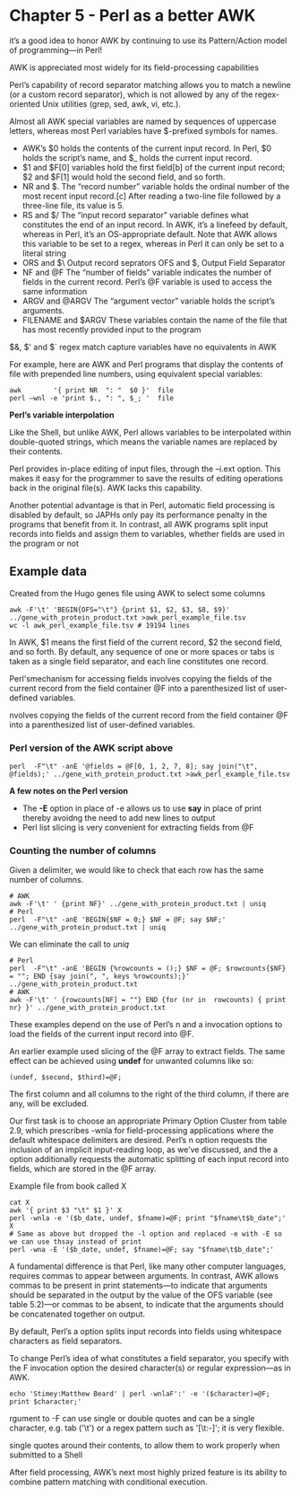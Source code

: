# Chapter 5 - Perl as a better AWK

it’s a good idea to honor AWK by continuing to use its Pattern/Action model of programming—in Perl!

AWK is appreciated most widely for its field-processing capabilities

Perl’s capability of record separator matching allows you to match a newline (or a custom record separator), 
which is not allowed by any of the regex-oriented Unix utilities (grep, sed, awk, vi, etc.).

Almost all AWK special variables are named by sequences of uppercase letters, whereas most Perl variables have $-prefixed symbols 
for names.

- AWK’s $0 holds the contents of the current input record. In Perl, $0 holds the script’s name, and $_ holds the current input record.
- $1 and $F[0] variables hold the first field[b] of the current input record; $2 and $F[1] would hold the second field, and so forth.
- NR and $. The “record number” variable holds the ordinal number of the most recent input record.[c] After reading a two-line file followed by a three-line file, its value is 5.
- RS and $/ The “input record separator” variable defines what constitutes the end of an input record. In AWK, it’s a linefeed by default, whereas in Perl, it’s an OS-appropriate default. Note that AWK allows this variable to be set to a regex, whereas in Perl it can only be set to a literal string
- ORS and $\ Output record seprators
OFS and $, Output Field Separator
- NF and @F The “number of fields” variable indicates the number of fields in the current record. Perl’s @F variable is used to access the same information 
- ARGV and @ARGV The “argument vector” variable holds the script’s arguments.
- FILENAME and $ARGV These variables contain the name of the file that has most recently provided input to the program

$&, $' and $` regex match capture variables have no equivalents in AWK

For example, here are AWK and Perl programs that display the contents of file with prepended line numbers, using equivalent special variables:

```{console}
awk        '{ print NR  ": "  $0 }'  file
perl –wnl -e 'print $., ": ", $_; '  file
```

__Perl’s variable interpolation__

Like the Shell, but unlike AWK, Perl allows variables to be interpolated within double-quoted strings, which means the variable names are replaced by their contents.

Perl provides in-place editing of input files, through the –i.ext option. 
This makes it easy for the programmer to save the results of editing operations back in the original file(s). AWK lacks this capability.

Another potential advantage is that in Perl, automatic field processing is disabled by default, so JAPHs only pay its performance 
penalty in the programs that benefit from it. 
In contrast, all AWK programs split input records into fields and assign them to variables, whether fields are used in the program or not

## Example data

Created from the Hugo genes file using AWK to select some columns

```{console}
awk -F'\t' 'BEGIN{OFS="\t"} {print $1, $2, $3, $8, $9}' ../gene_with_protein_product.txt >awk_perl_example_file.tsv
wc -l awk_perl_example_file.tsv # 19194 lines
```

In AWK, $1 means the first field of the current record, $2 the second field, and so forth. By default, any sequence of one 
or more spaces or tabs is taken as a single field separator, and each line constitutes one record. 

Perl'smechanism for accessing fields involves copying the fields of the current record from the field container @F into a parenthesized 
list of user-defined variables.

nvolves copying the fields of the current record from the field container @F into a parenthesized list of user-defined variables.

### Perl version of the AWK script above

```{console}
perl  -F"\t" -anE '@fields = @F[0, 1, 2, 7, 8]; say join("\t", @fields);' ../gene_with_protein_product.txt >awk_perl_example_file.tsv
```

__A few notes on the Perl version__

- The **-E** option in place of -e allows us to use __say__ in place of print thereby avoidng the need to add new lines to output
- Perl list slicing is very convenient for extracting fields from @F

### Counting the number of columns

Given a delimiter, we would like to check that each row has the same number of columns.

```{console}
# AWK
awk -F'\t' ' {print NF}' ../gene_with_protein_product.txt | uniq
# Perl
perl  -F"\t" -anE 'BEGIN{$NF = 0;} $NF = @F; say $NF;' ../gene_with_protein_product.txt | uniq
```

We can eliminate the call to _uniq_

```{console}
# Perl
perl  -F"\t" -anE 'BEGIN {%rowcounts = ();} $NF = @F; $rowcounts{$NF} = ""; END {say join(", ", keys %rowcounts);}' ../gene_with_protein_product.txt
# AWK
awk -F'\t' ' {rowcounts[NF] = ""} END {for (nr in  rowcounts) { print nr} }' ../gene_with_protein_product.txt
```

These examples depend on the use of Perl’s n and a invocation options to load the fields of the current input record into @F.

An earlier example used slicing of the @F array to extract fields. The same effect can be achieved using __undef__ for unwanted columns like so:

```{perl}
(undef, $second, $third)=@F;
```

The first column and all columns to the right of the third column, if there are any,  will be excluded.

Our first task is to choose an appropriate Primary Option Cluster from table 2.9, which prescribes -wnla for field-processing
 applications where the default whitespace delimiters are desired. Perl’s n option requests the inclusion of an implicit input-reading loop, 
as we’ve discussed, and the a option additionally requests the automatic splitting of each input record into fields, which are stored in the @F array.


Example file from book called X

```{console}
cat X
awk '{ print $3 "\t" $1 }' X
perl -wnla -e '($b_date, undef, $fname)=@F; print "$fname\t$b_date";' X
# Same as above but dropped the -l option and replaced -e with -E so we can use thsay instead of print
perl -wna -E '($b_date, undef, $fname)=@F; say "$fname\t$b_date";' 
```

A fundamental difference is that Perl, like many other computer languages, requires commas to appear between arguments. 
In contrast, AWK allows commas to be present in print statements—to indicate that arguments should be separated in the output by the value of the 
OFS variable (see table 5.2)—or commas to be absent, to indicate that the arguments should be concatenated together on output.

By default, Perl’s a option splits input records into fields using whitespace characters as field separators. 

To change Perl’s idea of what constitutes a field separator, you specify with the F invocation option the desired character(s) or regular expression—as in AWK. 

```{console}
echo 'Stimey:Matthew Beard' | perl -wnlaF':' -e '($character)=@F; print $character;'
```

rgument to -F can use single or double quotes and can be a single character, e.g. tab ('\t') or a regex pattern such as '[\t:-]'; it is very flexible.

single quotes around their contents, to allow them to work properly when submitted to a Shell

After field processing, AWK’s next most highly prized feature is its ability to combine pattern matching with conditional execution. 


